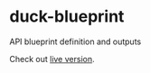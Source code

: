 # duck-blueprint

API blueprint definition and outputs

Check out [live version](http://wealthy-laughing-duck.github.io/duck-blueprint).
